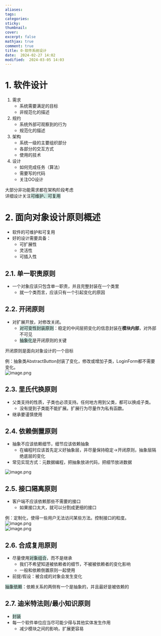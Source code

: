 ```yaml
---
aliases: 
tags: 
categories:
sticky:
thumbnail:
cover: 
excerpt: false
mathjax: true
comment: true
title: 0-软件系统设计
date:  2024-02-27 14:02
modified:  2024-03-05 14:03
---
```


# 1. 软件设计

1. 需求
	- 系统需要满足的目标
	- 非规范化的描述
2. 规约
	- 系统外部可观察到的行为
	- 规范化的描述
3. 架构
	- 系统一级的主要组织部分
	- 各部分的交互方式
	- 使用的技术
4. 设计
	- 如何完成任务（算法）
	- 需要写的代码
	- 关注OO设计

大部分非功能需求都在架构阶段考虑  
详细设计关注<span style="background:rgba(3, 135, 102, 0.2)">可维护、可复用</span>

# 2. 面向对象设计原则概述

- 软件的可维护和可复用
- 好的设计需要具备：
	- 可扩展性
	- 灵活性
	- 可插入性

## 2.1. 单一职责原则

- 一个对象应该只包含单一职责，并且完整封装在一个类里
	- 就一个类而言，应该只有一个引起变化的原因

## 2.2. 开闭原则

- 对扩展开放，对修改关闭。
	- <span style="background:rgba(3, 135, 102, 0.2)">对可变性封装原则</span>：稳定的中间层把变化的信息封装在**模块内部**，对外部不可见
	- <span style="background:rgba(3, 135, 102, 0.2)">抽象化</span>是开闭原则的关键

开闭原则是面向对象设计的一个目标

例：抽象类AbstractButton封装了变化，修改或增加子类，LoginForm都不需要变化。  
![image.png](https://chillcharlie-img.oss-cn-hangzhou.aliyuncs.com/image%2F2024%2F02%2F29%2F10-47-42-e81cd84406e6ae65d52091b3dda29c12-20240229104740-3b6e0e.png)

## 2.3. 里氏代换原则

- 父类支持的性质，子类也必须支持。任何地方用到父类，都可以换成子类。
	- 没有提到子类能不能扩展。扩展行为尽量作为私有函数。
- 继承要谨慎使用
## 2.4. 依赖倒置原则

- 抽象不应该依赖细节，细节应该依赖抽象
	- 在编程时应该首先定义好抽象层，并尽量保持稳定->开闭原则，抽象层隔绝底层的变化
- 常见实现方式：元数据编程，把抽象放进代码，把细节放进数据

![image.png](https://chillcharlie-img.oss-cn-hangzhou.aliyuncs.com/image%2F2024%2F02%2F29%2F11-40-01-3bafd08bad3f6f3a5eca0dbcf5352752-20240229114000-1fd093.png)

## 2.5. 接口隔离原则

- 客户端不应该依赖那些不需要的接口
	- 如果接口太大，就可以分割成更细的接口

例：定制化，使得一些用户无法访问某些方法。控制接口的粒度。  
![image.png](https://chillcharlie-img.oss-cn-hangzhou.aliyuncs.com/image%2F2024%2F02%2F29%2F11-53-39-72d2cb59d4bb53b0b9aa1348a2693b2f-20240229115338-604541.png)  
![image.png](https://chillcharlie-img.oss-cn-hangzhou.aliyuncs.com/image%2F2024%2F02%2F29%2F11-54-30-782a7683437c57b86f1c74c9803a0ef3-20240229115429-5f57b3.png)

## 2.6. 合成复用原则

- 尽量使用<span style="background:rgba(3, 135, 102, 0.2)">对象组合</span>，而不是继承
	- 我们不希望知道被依赖者的细节，不被被依赖者的变化影响
	- 一般和依赖倒置原则一起使用
- 前提/假设：被合成的对象会发生变化

<span style="background:rgba(3, 135, 102, 0.2)">抽象依赖</span>：依赖关系的两侧有一个是抽象的，并且最好是被依赖的


## 2.7. 迪米特法则/最小知识原则

- <span style="background:rgba(3, 135, 102, 0.2)">封装</span>
- 每一个软件单位应当尽可能少得与其他实体发生作用
	- 减少模块之间的影响，扩展更容易